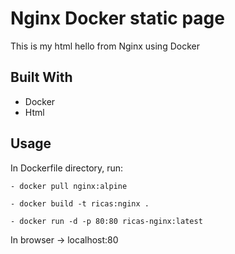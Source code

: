 # Nginx Docker static page
This is my html hello from Nginx using Docker 

## Built With
- Docker
- Html

## Usage
In Dockerfile directory, run:
```
- docker pull nginx:alpine
```

```
- docker build -t ricas:nginx .
```

```
- docker run -d -p 80:80 ricas-nginx:latest
```
In browser -> localhost:80
